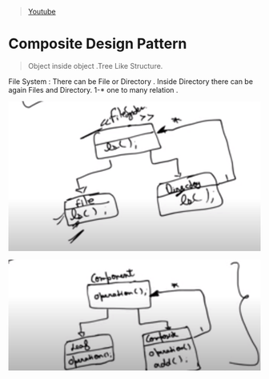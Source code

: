 > [Youtube](https://www.youtube.com/watch?v=FLkCkUY7Wu0)

# Composite Design Pattern

> Object inside object .Tree Like Structure. 

File System : There can be File or Directory . Inside Directory there can be again Files and Directory.
1-* one to many relation . 


![image](CM1.png)

![image](CM2.png)